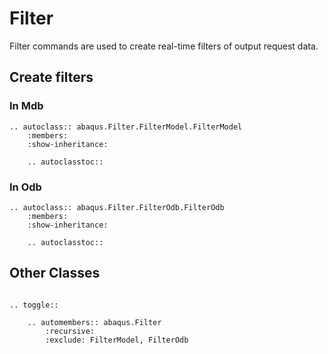 # Filter

Filter commands are used to create real-time filters of output request data.

## Create filters

### In Mdb

```{eval-rst}
.. autoclass:: abaqus.Filter.FilterModel.FilterModel
    :members:
    :show-inheritance:

    .. autoclasstoc::
```

### In Odb

```{eval-rst}
.. autoclass:: abaqus.Filter.FilterOdb.FilterOdb
    :members:
    :show-inheritance:

    .. autoclasstoc::

```

## Other Classes

```{eval-rst}

.. toggle::

    .. automembers:: abaqus.Filter
        :recursive:
        :exclude: FilterModel, FilterOdb
```
